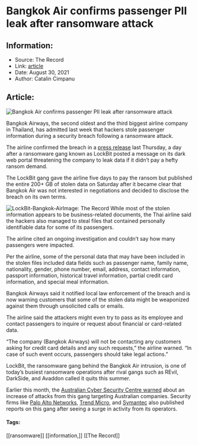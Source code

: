 # Bangkok Air confirms passenger PII leak after ransomware attack
### 

## Information:
+ Source: The Record
+ Link: [article](https://therecord.media/bangkok-air-confirms-passenger-pii-leak-after-ransomware-attack/)
+ Date: August 30, 2021
+ Author: Catalin Cimpanu


## Article:
![Bangkok Air confirms passenger PII leak after ransomware attack](https://therecord.media/wp-content/uploads/2021/08/bangkok-airways.jpg)

Bangkok Airways, the second oldest and the third biggest airline company in Thailand, has admitted last week that hackers stole passenger information during a security breach following a ransomware attack.


The airline confirmed the breach in a [press release](https://www.bangkokair.com/press-release/view/clarifies-the-incident-of-a-cybersecurity-attack) last Thursday, a day after a ransomware gang known as LockBit posted a message on its dark web portal threatening the company to leak data if it didn’t pay a hefty ransom demand.


The LockBit gang gave the airline five days to pay the ransom but published the entire 200+ GB of stolen data on Saturday after it became clear that Bangkok Air was not interested in negotiations and decided to disclose the breach on its own terms.


![LockBit-Bangkok-Air](https://www-therecord.recfut.com/wp-content/uploads/2021/08/LockBit-Bangkok-Air-1024x688.png)Image: The Record
While most of the stolen information appears to be business-related documents, the Thai airline said the hackers also managed to steal files that contained personally identifiable data for some of its passengers.


The airline cited an ongoing investigation and couldn’t say how many passengers were impacted.


Per the airline, some of the personal data that may have been included in the stolen files included data fields such as passenger name, family name, nationality, gender, phone number, email, address, contact information, passport information, historical travel information, partial credit card information, and special meal information.


Bangkok Airways said it notified local law enforcement of the breach and is now warning customers that some of the stolen data might be weaponized against them through unsolicited calls or emails.


The airline said the attackers might even try to pass as its employee and contact passengers to inquire or request about financial or card-related data.


“The company (Bangkok Airways) will not be contacting any customers asking for credit card details and any such requests,” the airline warned. “In case of such event occurs, passengers should take legal actions.”


LockBit, the ransomware gang behind the Bangkok Air intrusion, is one of today’s busiest ransomware operations after rival gangs such as REvil, DarkSide, and Avaddon called it quits this summer.


Earlier this month, the [Australian Cyber Security Centre warned](https://therecord.media/australian-cybersecurity-agency-warns-of-spike-in-lockbit-ransomware-attacks/) about an increase of attacks from this gang targeting Australian companies. Security firms like [Palo Alto Networks](https://unit42.paloaltonetworks.com/emerging-ransomware-groups/), [Trend Micro](https://www.trendmicro.com/en_us/research/21/h/lockbit-resurfaces-with-version-2-0-ransomware-detections-in-chi.html), and [Symantec](https://symantec-enterprise-blogs.security.com/blogs/threat-intelligence/ransomware-trends-lockbit-sodinokibi) also published reports on this gang after seeing a surge in activity from its operators.





#### Tags:
[[ransomware]] [[information,]] [[The Record]]
